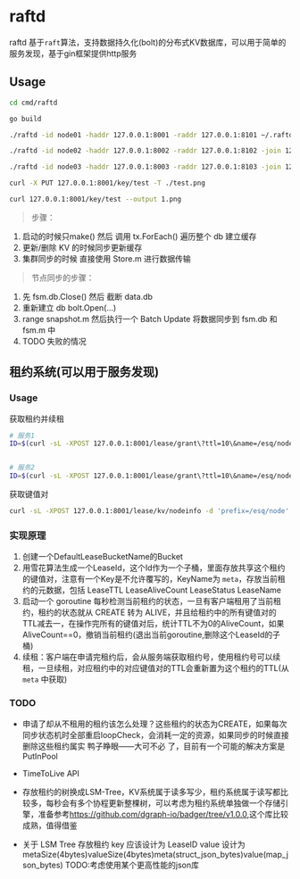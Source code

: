 # raftd
raftd 基于`raft`算法，支持数据持久化(bolt)的分布式KV数据库，可以用于简单的服务发现，基于gin框架提供http服务

## Usage

``` sh
cd cmd/raftd

go build

./raftd -id node01 -haddr 127.0.0.1:8001 -raddr 127.0.0.1:8101 ~/.raftd01

./raftd -id node02 -haddr 127.0.0.1:8002 -raddr 127.0.0.1:8102 -join 127.0.0.1:8001 ~/.raftd02

./raftd -id node03 -haddr 127.0.0.1:8003 -raddr 127.0.0.1:8103 -join 127.0.0.1:8001 ~/.raftd03
```

``` sh
curl -X PUT 127.0.0.1:8001/key/test -T ./test.png

curl 127.0.0.1:8001/key/test --output 1.png
```


> 步骤：

1. 启动的时候只make() 然后 调用 tx.ForEach() 遍历整个 db 建立缓存
2. 更新/删除 KV 的时候同步更新缓存
3. 集群同步的时候 直接使用 Store.m 进行数据传输

> 节点同步的步骤：

1. 先 fsm.db.Close() 然后 截断 data.db
2. 重新建立 db bolt.Open(...)
3. range snapshot.m 然后执行一个 Batch Update 将数据同步到 fsm.db 和 fsm.m 中
4. TODO 失败的情况

## 租约系统(可以用于服务发现)

### Usage

获取租约并续租
``` sh
# 服务1
ID=$(curl -sL -XPOST 127.0.0.1:8001/lease/grant\?ttl=10\&name=/esq/node-1);while true;do curl -sL -XPOST 127.0.0.1:8001/lease/keepalive/$ID -d 'key=nodeinfo' -d 'data={"http_addr":"127.0.0.1:9001","tcp_addr":"127.0.0.1:9002","node_id":1,"weight":1}';sleep 3;done


# 服务2
ID=$(curl -sL -XPOST 127.0.0.1:8001/lease/grant\?ttl=10\&name=/esq/node-2);while true;do curl -sL -XPOST 127.0.0.1:8001/lease/keepalive/$ID -d 'key=nodeinfo1' -d 'data={"http_addr":"127.0.0.1:9003","tcp_addr":"127.0.0.1:9004","node_id":2,"weight":2}';sleep 3;done
```

获取键值对

``` sh
curl -sL -XPOST 127.0.0.1:8001/lease/kv/nodeinfo -d 'prefix=/esq/node'
```

### 实现原理

1. 创建一个DefaultLeaseBucketName的Bucket
2. 用雪花算法生成一个LeaseId，这个Id作为一个子桶，里面存放共享这个租约的键值对，注意有一个Key是不允许覆写的，KeyName为 `meta`，存放当前租约的元数据，包括 LeaseTTL LeaseAliveCount LeaseStatus LeaseName
3. 启动一个 goroutine 每秒检测当前租约的状态，一旦有客户端租用了当前租约，租约的状态就从 CREATE 转为 ALIVE，并且给租约中的所有键值对的TTL减去一，在操作完所有的键值对后，统计TTL不为0的AliveCount，如果AliveCount==0，撤销当前租约(退出当前goroutine,删除这个LeaseId的子桶)
4. 续租：客户端在申请完租约后，会从服务端获取租约号，使用租约号可以续租，一旦续租，对应租约中的对应键值对的TTL会重新置为这个租约的TTL(从 `meta` 中获取)


### TODO
- 申请了却从不租用的租约该怎么处理？这些租约的状态为CREATE，如果每次同步状态机时全部重启loopCheck，会消耗一定的资源，如果同步的时候直接删除这些租约属实 鸭子睁眼——大可不必 了，目前有一个可能的解决方案是 PutInPool

- TimeToLive API

- 存放租约的树换成LSM-Tree，KV系统属于读多写少，租约系统属于读写都比较多，每秒会有多个协程更新整棵树，可以考虑为租约系统单独做一个存储引擎，准备参考<https://github.com/dgraph-io/badger/tree/v1.0.0>,这个库比较成熟，值得借鉴

- 关于 LSM Tree 存放租约 key 应该设计为 LeaseID value 设计为 metaSize(4bytes)valueSize(4bytes)meta(struct_json_bytes)value(map_json_bytes) TODO:考虑使用某个更高性能的json库
